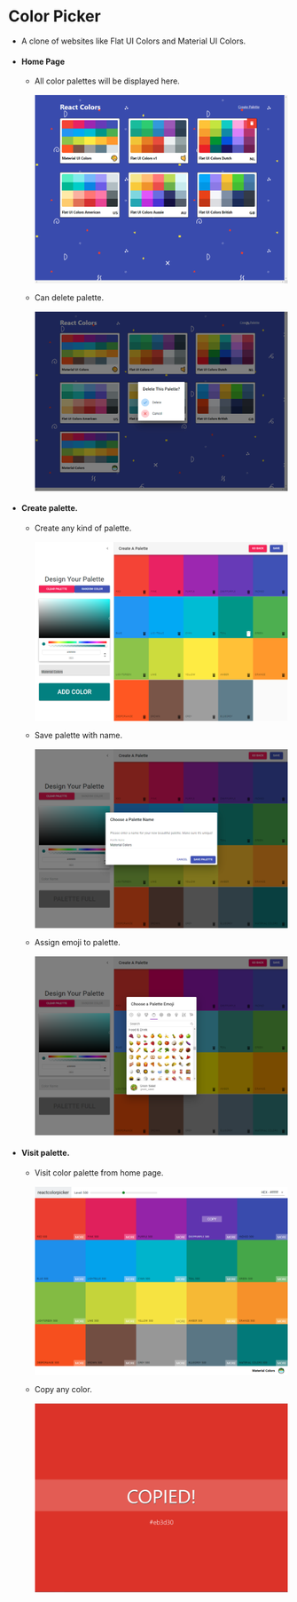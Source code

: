 # Color Picker
* A clone of websites like Flat UI Colors and Material UI Colors.
* #### Home Page
   * All color palettes will be displayed here.
\
\
   ![](Color-Picker/images/Home.png)
   
   * Can delete palette.
\
\
   ![](Color-Picker/images/DeletePalette.png)
   
* #### Create palette.
   * Create any kind of palette.
\
\
   ![](Color-Picker/images/CreaePalette.png)
   
   * Save palette with name.
\
\
   ![](Color-Picker/images/NamePalette.png)
   
   * Assign emoji to palette.
\
\
   ![](Color-Picker/images/AssignEmoji.png)
   
* #### Visit palette.
   * Visit color palette from home page.
\
\
   ![](Color-Picker/images/PaletteColors.png)
   
   * Copy any color.
\
\
   ![](Color-Picker/images/CopyColor.png)
